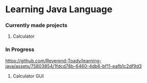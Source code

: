 # Learning Java Language

### Currently made projects

1. Calculator

### In Progress

https://github.com/Reverend-Toady/learning-java/assets/75803854/1fdcd78b-6460-4db6-bf11-eafb1c2df9d3

1. Calculator GUI
